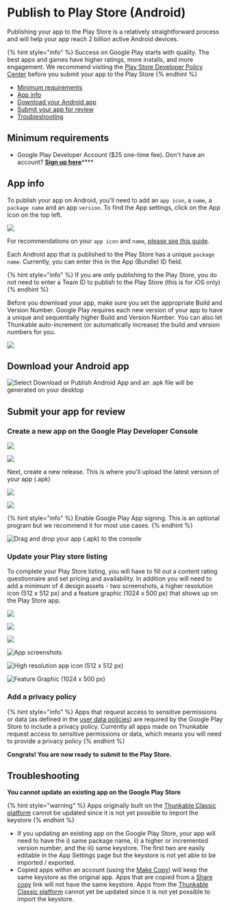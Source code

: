 # Publish to Play Store \(Android\)

Publishing your app to the Play Store is a relatively straightforward process and will help your app reach 2 billion active Android devices.

{% hint style="info" %}
Success on Google Play starts with quality. The best apps and games have higher ratings, more installs, and more engagement. We recommend visiting the [Play Store Developer Policy Center](https://play.google.com/about/developer-content-policy/#!?modal_active=none) before you submit your app to the Play Store
{% endhint %}

* [Minimum requirements](publish-to-play-store-android.md#minimum-requirements)
* [App info](publish-to-play-store-android.md#app-info)
* [Download your Android app](publish-to-play-store-android.md#download-your-android-app)
* [Submit your app for review](publish-to-play-store-android.md#submit-your-app-for-review)
* [Troubleshooting](publish-to-play-store-android.md#troubleshooting)

## Minimum requirements

* Google Play Developer Account \($25 one-time fee\). Don't have an account? [**Sign up here**](https://play.google.com/apps/publish/signup/)\*\*\*\*

## App info

To publish your app on Android, you'll need to add an `app icon`, a `name`, a `package name` and an app `version`. To find the App settings, click on the App Icon on the top left.

![](../../.gitbook/assets/ezgif.com-video-to-gif-31-1.gif)

For recommendations on your `app icon` and `name`, [please see this guide](../create/app-icon-+-name.md).

Each Android app that is published to the Play Store has a unique `package name`. Currently, you can enter this in the App \(Bundle\) ID field.

{% hint style="info" %}
If you are only publishing to the Play Store, you do not need to enter a Team ID to publish to the Play Store \(this is for iOS only\)
{% endhint %}

Before you download your app, make sure you set the appropriate Build and Version Number. Google Play requires each new version of your app to have a unique and sequentially higher Build and Version Number. You can also let Thunkable auto-increment \(or automatically increase\) the build and version numbers for you.

![](../../.gitbook/assets/thunkable-documentation-exhibits-94.png)

## Download your Android app

![Select Download or Publish Android App and an .apk file will be generated on your desktop](../../.gitbook/assets/thunkable-documentation-exhibits-95.png)

## Submit your app for review

### Create a new app on the Google Play Developer Console

![](../../.gitbook/assets/thunkable-documentation-exhibits-98.png)

![](../../.gitbook/assets/thunkable-documentation-exhibits-99.png)

Next, create a new release. This is where you'll upload the latest version of your app \(.apk\)

![](../../.gitbook/assets/thunkable-documentation-exhibits-96-1.png)

![](../../.gitbook/assets/thunkable-documentation-exhibits-97.png)

{% hint style="info" %}
Enable Google Play App signing. This is an optional program but we recommend it for most use cases.
{% endhint %}

![Drag and drop your app \(.apk\) to the console](../../.gitbook/assets/thunkable-documentation-exhibits-100-1.png)

### Update your Play store listing

To complete your Play Store listing, you will have to fill out a content rating questionnaire and set pricing and availability. In addition you will need to add a minimum of 4 design assets - two screenshots, a higher resolution icon \(512 x 512 px\) and a feature graphic \(1024 x 500 px\) that shows up on the Play Store app.

![](blob:https://docs.thunkable.com/fb130b9d-e9ee-4ef9-86d8-e265361e07b2)

![](../../.gitbook/assets/thunkable-documentation-exhibits-94-1.png)

![](../../.gitbook/assets/thunkable-background-image-1080-x-1920-px-11.png)

![App screenshots](../../.gitbook/assets/thunkable-background-image-1080-x-1920-px-12-1.png)

![High resolution app icon \(512 x 512 px\)](../../.gitbook/assets/d-icon-dark.png)

![Feature Graphic \(1024 x 500 px\)](../../.gitbook/assets/webp.net-resizeimage-11.png)

### Add a privacy policy

{% hint style="info" %}
Apps that request access to sensitive permissions or data \(as defined in the [user data policies](https://play.google.com/about/privacy-security-deception/user-data/)\) are required by the Google Play Store to include a privacy policy. Currently all apps made on Thunkable request access to sensitive permissions or data, which means you will need to provide a privacy policy
{% endhint %}

**Congrats! You are now ready to submit to the Play Store.**

## Troubleshooting

**You cannot update an existing app on the Google Play Store**

{% hint style="warning" %}
Apps originally built on the [Thunkable Classic platform](../../thunkable-classic-android/) cannot be updated since it is not yet possible to import the keystore
{% endhint %}

* If you updating an existing app on the Google Play Store, your app will need to have the i\) same package name, ii\) a higher or incremented version number, and the iii\) same keystore. The first two are easily editable in the App Settings page but the keystore is not yet able to be imported / exported. 
* Copied apps within an account \(using the [Make Copy](../make-copy.md)\) will keep the same keystore as the original app. Apps that are copied from a [Share copy](../share.md#share-a-fully-editable-copy-of-your-app-project) link will not have the same keystore. Apps from the [Thunkable Classic platform](../../thunkable-classic-android/) cannot yet be updated since it is not yet possible to import the keystore. 

